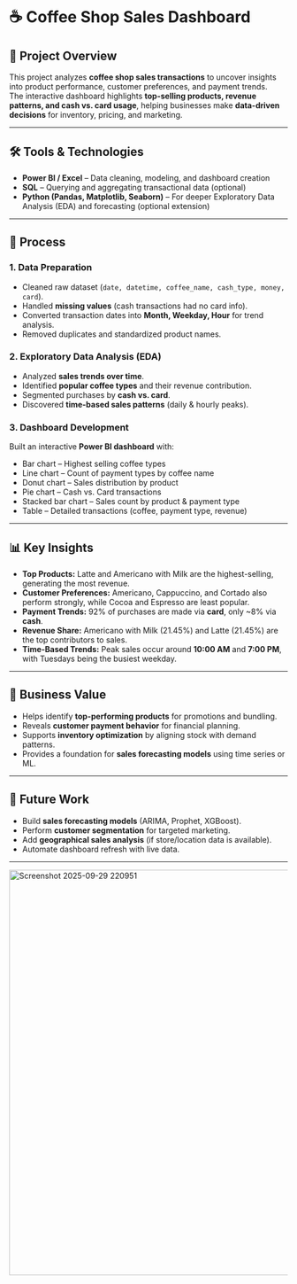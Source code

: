 # ☕ Coffee Shop Sales Dashboard

## 📌 Project Overview
This project analyzes **coffee shop sales transactions** to uncover insights into product performance, customer preferences, and payment trends.  
The interactive dashboard highlights **top-selling products, revenue patterns, and cash vs. card usage**, helping businesses make **data-driven decisions** for inventory, pricing, and marketing.

---

## 🛠 Tools & Technologies
- **Power BI / Excel** – Data cleaning, modeling, and dashboard creation  
- **SQL** – Querying and aggregating transactional data (optional)  
- **Python (Pandas, Matplotlib, Seaborn)** – For deeper Exploratory Data Analysis (EDA) and forecasting (optional extension)

---

## 🔎 Process

### 1. Data Preparation
- Cleaned raw dataset (`date, datetime, coffee_name, cash_type, money, card`).  
- Handled **missing values** (cash transactions had no card info).  
- Converted transaction dates into **Month, Weekday, Hour** for trend analysis.  
- Removed duplicates and standardized product names.

### 2. Exploratory Data Analysis (EDA)
- Analyzed **sales trends over time**.  
- Identified **popular coffee types** and their revenue contribution.  
- Segmented purchases by **cash vs. card**.  
- Discovered **time-based sales patterns** (daily & hourly peaks).  

### 3. Dashboard Development
Built an interactive **Power BI dashboard** with:
- Bar chart – Highest selling coffee types  
- Line chart – Count of payment types by coffee name  
- Donut chart – Sales distribution by product  
- Pie chart – Cash vs. Card transactions  
- Stacked bar chart – Sales count by product & payment type  
- Table – Detailed transactions (coffee, payment type, revenue)

---

## 📊 Key Insights
- **Top Products:** Latte and Americano with Milk are the highest-selling, generating the most revenue.  
- **Customer Preferences:** Americano, Cappuccino, and Cortado also perform strongly, while Cocoa and Espresso are least popular.  
- **Payment Trends:** 92% of purchases are made via **card**, only ~8% via **cash**.  
- **Revenue Share:** Americano with Milk (21.45%) and Latte (21.45%) are the top contributors to sales.  
- **Time-Based Trends:** Peak sales occur around **10:00 AM** and **7:00 PM**, with Tuesdays being the busiest weekday.  

---

## 🎯 Business Value
- Helps identify **top-performing products** for promotions and bundling.  
- Reveals **customer payment behavior** for financial planning.  
- Supports **inventory optimization** by aligning stock with demand patterns.  
- Provides a foundation for **sales forecasting models** using time series or ML.  

---

## 🚀 Future Work
- Build **sales forecasting models** (ARIMA, Prophet, XGBoost).  
- Perform **customer segmentation** for targeted marketing.  
- Add **geographical sales analysis** (if store/location data is available).  
- Automate dashboard refresh with live data.  

---


<img width="1156" height="732" alt="Screenshot 2025-09-29 220951" src="https://github.com/user-attachments/assets/7a09d10f-0218-4b43-b183-13eca115425d" />


